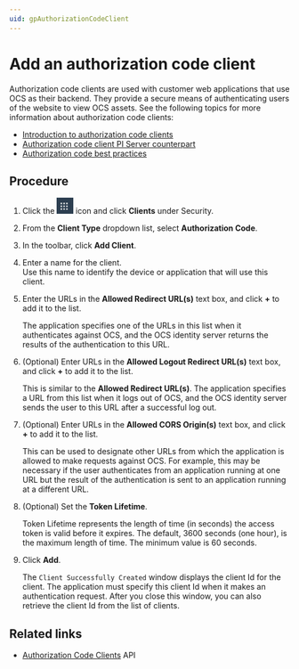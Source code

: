 ```yaml
---
uid: gpAuthorizationCodeClient
---
```

# Add an authorization code client

Authorization code clients are used with customer web applications that use OCS as their backend. They provide a secure means of authenticating users of the website to view OCS assets. See the following topics for more information about authorization code clients:

- [Introduction to authorization code clients](xref:ccClients#authorization-code-client)
- [Authorization code client PI Server counterpart](xref:ccClients#authorization-code-pi-server)
- [Authorization code best practices](xref:ccClients#authorization-code-bp)

## Procedure

1. Click the ![Menu icon](../images/menu-icon.png) icon and click **Clients** under Security.

1. From the **Client Type** dropdown list, select **Authorization Code**.

1. In the toolbar, click **Add Client**.

1. Enter a name for the client.  
   Use this name to identify the device or application that will use this client.

1. Enter the URLs in the **Allowed Redirect URL(s)** text box, and click **+** to add it to the list.

   The application specifies one of the URLs in this list when it authenticates against OCS, and the OCS identity server returns the results of the authentication to this URL.

1. (Optional) Enter URLs in the **Allowed Logout Redirect URL(s)** text box, and click **+** to add it to the list. 

   This is similar to the **Allowed Redirect URL(s)**. The application specifies a URL from this list when it logs out of OCS, and the OCS identity server sends the user to this URL after a successful log out.

1. (Optional) Enter URLs in the **Allowed CORS Origin(s)** text box, and click **+** to add it to the list.  

   This can be used to designate other URLs from which the application is allowed to make requests against OCS. For example, this may be necessary if the user authenticates from an application running at one URL but the result of the authentication is sent to an application running at a different URL.
   
1. (Optional) Set the **Token Lifetime**.  

   Token Lifetime represents the length of time (in seconds) the access token is valid before it expires. The default, 3600 seconds (one hour), is the maximum length of time. The minimum value is 60 seconds.

1. Click **Add**.  

   The `Client Successfully Created` window displays the client Id for the client. The application must specify this client Id when it makes an authentication request. After you close this window, you can also retrieve the client Id from the list of clients.

## Related links

- [Authorization Code Clients](xref:identity-authorization-code-clients) API
